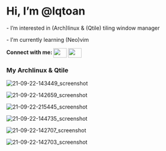 # Hi, I’m @lqtoan
<p>- I’m interested in (Arch)linux & (Qtile) tiling window manager</p>
<p>- I'm currently learning (Neo)vim</p>

<b> Connect with me: </b> <a href="https://www.facebook.com/lqtoann/"><img align="center" src="https://cdn.jsdelivr.net/npm/simple-icons@3.0.1/icons/facebook.svg" height="25" width="35" /></a> <a href="https://www.instagram.com/lqtoan.archlinux/"><img align="center" src="https://cdn.jsdelivr.net/npm/simple-icons@3.0.1/icons/instagram.svg" height="25" width="35" /></a>

### My Archlinux & Qtile

![21-09-22-143449_screenshot](https://user-images.githubusercontent.com/89382043/134371568-9a1e4bed-b57f-454f-9bcd-784ef23a35d5.jpg)

![21-09-22-142659_screenshot](https://user-images.githubusercontent.com/89382043/134371703-1fe006df-28db-4920-84e5-429aea62ea29.jpg)

![21-09-22-215445_screenshot](https://user-images.githubusercontent.com/89382043/134371743-2040aa11-1ba8-4bd0-bd62-cb3608b04af7.jpg)

![21-09-22-144735_screenshot](https://user-images.githubusercontent.com/89382043/134371818-87b484e0-aaa7-46e0-b7d3-f8d498d80a28.jpg)

![21-09-22-142707_screenshot](https://user-images.githubusercontent.com/89382043/134371864-a59dc622-5e1c-4db5-bc41-6dd2aba68ee7.jpg)

![21-09-22-142703_screenshot](https://user-images.githubusercontent.com/89382043/134371908-e1f3fb76-3c33-4881-b999-f8238e701ef1.jpg)


